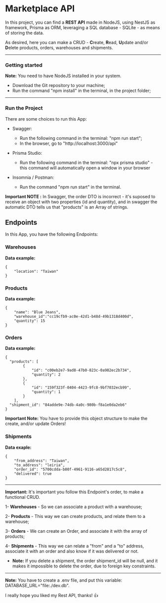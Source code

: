 # Marketplace API

In this project, you can find a **REST API** made in NodeJS, using NestJS as framework, Prisma as ORM, leveraging a SQL database - SQLite - as means of storing the data.

As desired, here you can make a CRUD - **C**reate, **R**ead, **U**pdate and/or **D**elete products, orders, warehouses and shipments.

---

### Getting started

**Note:** You need to have NodeJS installed in your system.

- Download the Git repository to your machine;
- Run the command "npm install" in the terminal, in the project folder;

---

### Run the Project

There are some choices to run this App:

- Swagger:

  - Run the following command in the terminal: "npm run start";
  - In the browser, go to "http://localhost:3000/api"

- Prisma Studio:

  - Run the following command in the terminal: "npx prisma studio" - this command will automatically open a window in your browser

- Insomnia / Postman:
  - Run the command "npm run start" in the terminal.

**Important NOTE :** In Swagger, the order DTO is incorrect - it's suposed to receive an object with two properties (id and quantity), and in swagger the automatic DTO tells us that "products" is an Array of strings.

## Endpoints

In this App, you have the following Endpoints:

### Warehouses

**Data example:**

```
{
    "location": "Taiwan"
}
```

### Products

**Data example:**

```
{
	"name": "Blue Jeans",
	"warehouse_id":"cc19cfb9-ac0e-42d1-b48d-49b1318d400d",
	"quantity": 15
}
```

### Orders

**Data example:**

```
{
  "products": [
        {
            "id": "c00eb2e7-9ad8-47b0-823c-0a982ec2b734",
            "quantity": 2
        },
        {
            "id": "159f323f-0404-4423-9fc8-9bf7032ecb99",
            "quantity": 1
        }
	],
  "shipment_id": "84adde9e-74db-4a0c-980b-f8a1e0da2eb6"
}
```

**Important Note:** You have to provide this object structure to make the create, and/or update Orders!

### Shipments

**Data exaple:**

```
{
    "from_address": "Taiwan",
    "to_address": "leiria",
    "order_id": "5700cdda-b00f-4961-9116-a65d2817c5c8",
    "delivered": true
}
```

---

**Important:** It's important you follow this Endpoint's order, to make a functional CRUD.

1- **Warehouses** - So we can associate a product with a warehouse;

2- **Products** - This way we can create products, and relate them to a warehouse;

3- **Orders** - We can create an Order, and associate it with the array of products;

4- **Shipments** - This way we can relate a "from" and a "to" address, associate it with an order and also know if it was delivered or not.

- **Note:** If you delete a shipment, the order shipment_id will be null, and it makes it impossible to delete the order, due to foreign key constraints.

---

**Note:** You have to create a .env file, and put this variable: DATABASE_URL="file:./dev.db".

I really hope you liked my Rest API, thanks! :thumbsup:
